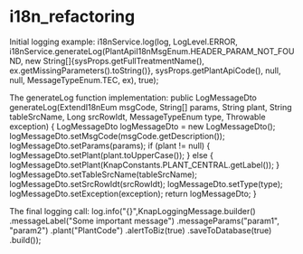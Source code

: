 # i18n_refactoring

Initial logging example: 
i18nService.log(log, LogLevel.ERROR, i18nService.generateLog(PlantApiI18nMsgEnum.HEADER_PARAM_NOT_FOUND, 
                new String[]{sysProps.getFullTreatmentName(), ex.getMissingParameters().toString()}, 
                sysProps.getPlantApiCode(), null, null, 
                MessageTypeEnum.TEC, ex), true); 

The generateLog function implementation:
public LogMessageDto generateLog(ExtendI18nEum msgCode, String[] params, String plant, String tableSrcName, Long srcRowIdt, MessageTypeEnum type, Throwable exception) { 
        LogMessageDto logMessageDto = new LogMessageDto(); 
        logMessageDto.setMsgCode(msgCode.getDescription()); 
        logMessageDto.setParams(params); 
        if (plant != null) { 
            logMessageDto.setPlant(plant.toUpperCase()); 
        } else { 
            logMessageDto.setPlant(KnapConstants.PLANT_CENTRAL.getLabel()); 
        } 
        logMessageDto.setTableSrcName(tableSrcName); 
        logMessageDto.setSrcRowIdt(srcRowIdt); 
        logMessageDto.setType(type); 
        logMessageDto.setException(exception); 
        return logMessageDto; 
    } 

The final logging call:
log.info("{}",KnapLoggingMessage.builder()
                .messageLabel("Some important message")
                .messageParams("param1", "param2")
                .plant("PlantCode")
                .alertToBiz(true)
                .saveToDatabase(true)
                .build());
